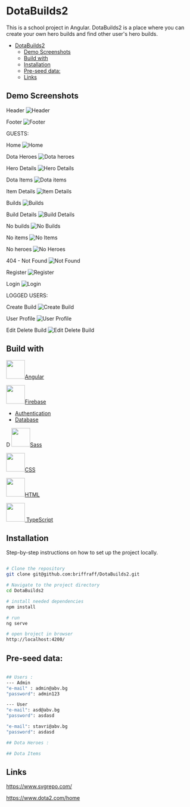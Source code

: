 # DotaBuilds2
This is a school project in Angular. DotaBuilds2 is a place where you can create your own hero builds and find other user's hero builds.

- [DotaBuilds2](#dotabuilds2)
  - [Demo Screenshots](#demo-screenshots)
  - [Build with](#build-with)
  - [Installation](#installation)
  - [Pre-seed data:](#pre-seed-data)
  - [Links](#links)

## Demo Screenshots

Header
![Header](./public/readme/header.jpg)

Footer
![Footer](./public/readme/footer.jpg)

GUESTS:

Home
![Home](./public/readme/home.jpg)

Dota Heroes
![Dota heroes](./public/readme/heroes.jpg)

Hero Details
![Hero Details](./public/readme/hero-details.jpg)


Dota Items
![Dota items](./public/readme/items.jpg)

Item Details
![Item Details](./public/readme/itemDetails.jpg)

Builds
![Builds](./public/readme/all-builds.jpg)

Build Details
![Build Details](./public/readme/buildDetails.jpg)

No builds
![No Builds](./public/readme/no-builds.jpg)

No items
![No Items](./public/readme/no-items.jpg)

No heroes
![No Heroes](./public/readme/no-heroes.jpg)

404 - Not Found
![Not Found](./public/readme/404.jpg)

Register
![Register](./public/readme/register.jpg)

Login
![Login](./public/readme/login.jpg)

LOGGED USERS:

Create Build
![Create Build](./public/readme/build-creator.jpg)

User Profile
![User Profile](./public/readme/profile.jpg)

Edit Delete Build
![Edit Delete Build](./public/readme/editDeleteBuild.jpg)


## Build with 
<img src="./public/readme/angular.svg" width="50px" height="50px">[Angular](https://angular.dev/)

<img src="./public/readme/firebase.svg" width="50px" height="50px">[Firebase](https://firebase.google.com/)

- [Authentication](https://firebase.google.com/products/auth)
- [Database](https://firebase.google.com/products/firestore)

D
<img src="./public/readme/sass.svg" width="50px" height="50px">[Sass](https://sass-lang.com/)

<img src="./public/readme/css.svg" width="50px" height="50px">[CSS](https://bg.wikipedia.org/wiki/CSS)

<img src="./public/readme/html.svg" width="50px" height="50px">[HTML](https://bg.wikipedia.org/wiki/HTML)

<img src="./public/readme/typescript.svg" width="50px" height="50px">[ TypeScript](https://www.typescriptlang.org/)

## Installation

Step-by-step instructions on how to set up the project locally.

```bash

# Clone the repository
git clone git@github.com:briffraff/DotaBuilds2.git

# Navigate to the project directory
cd DotaBuilds2

# install needed dependencies
npm install

# run
ng serve

# open broject in browser
http://localhost:4200/

```

## Pre-seed data:
```bash

## Users :
--- Admin
"e-mail" : admin@abv.bg
"password": admin123

--- User
"e-mail": asd@abv.bg
"password": asdasd

"e-mail": stavri@abv.bg
"password": asdasd

## Dota Heroes :

## Dota Items

```
## Links
https://www.svgrepo.com/

https://www.dota2.com/home
